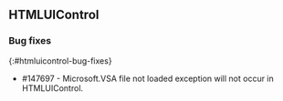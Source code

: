 
## HTMLUIControl

### Bug fixes 
{:#htmluicontrol-bug-fixes}

* \#147697 - Microsoft.VSA file not loaded exception will not occur in HTMLUIControl.

